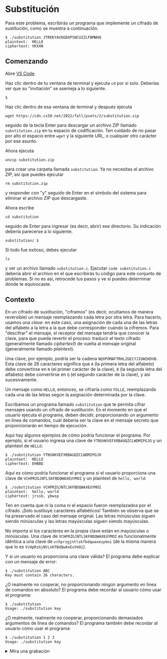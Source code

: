 Substitución
============

Para este problema, escribirás un programa que implemente un cifrado de sustitución, como se muestra a continuación.

    $ ./substitution JTREKYAVOGDXPSNCUIZLFBMWHQ
    plaintext:  HELLO
    ciphertext: VKXXN
    

Comenzando
---------------

Abre [VS Code](https://code.cs50.io/).

Haz clic dentro de tu ventana de terminal y ejecuta `cd` por sí solo. Deberías ver que su "invitación" se asemeja a lo siguiente.

    $
    

Haz clic dentro de esa ventana de terminal y después ejecuta

    wget https://cdn.cs50.net/2022/fall/psets/2/substitution.zip
    

seguido de la tecla Enter para descargar un archivo ZIP llamado `substitution.zip` en tu espacio de codificación. Ten cuidado de no pasar por alto el espacio entre `wget` y la siguiente URL, o cualquier otro carácter por ese asunto.

Ahora ejecuta

    unzip substitution.zip
    

para crear una carpeta llamada `substitution`. Ya no necesitas el archivo ZIP, así que puedes ejecutar

    rm substitution.zip
    

y responder con "y" seguido de Enter en el símbolo del sistema para eliminar el archivo ZIP que descargaste.

Ahora escribe

    cd substitution
    

seguido de Enter para ingresar (es decir, abrir) ese directorio. Su indicación debería parecerse a lo siguiente.

    substitution/ $
    

Si todo fue exitoso, debes ejecutar

    ls
    

y ver un archivo llamado `substitution.c`. Ejecutar `code substitution.c` debería abrir el archivo en el que escribirás tu código para este conjunto de problemas. Si no es así, retrocede tus pasos y ve si puedes determinar dónde te equivocaste.

Contexto
----------

En un cifrado de sustitución, "ciframos" (es decir, ocultamos de manera reversible) un mensaje reemplazando cada letra por otra letra. Para hacerlo, usamos una _clave_: en este caso, una asignación de cada una de las letras del alfabeto a la letra a la que debe corresponder cuando la cifremos. Para "descifrar" el mensaje, el receptor del mensaje tendría que conocer la clave, para que pueda revertir el proceso: traducir el texto cifrado (generalmente llamado _ciphertext_) de vuelta al mensaje original (generalmente llamado _plaintext_).

Una clave, por ejemplo, podría ser la cadena `NQXPOMAFTRHLZGECYJIUWSKDVB`. Esta clave de 26 caracteres significa que `A` (la primera letra del alfabeto) debe convertirse en `N` (el primer carácter de la clave), `B` (la segunda letra del alfabeto) debe convertirse en `Q` (el segundo carácter de la clave), y así sucesivamente.

Un mensaje como `HELLO`, entonces, se cifraría como `FOLLE`, reemplazando cada una de las letras según la asignación determinada por la clave.

Escribamos un programa llamado `substitution` que te permita cifrar mensajes usando un cifrado de sustitución. En el momento en que el usuario ejecuta el programa, deben decidir, proporcionando un argumento en línea de comandos, cuál debería ser la clave en el mensaje secreto que proporcionarán en tiempo de ejecución.

Aquí hay algunos ejemplos de cómo podría funcionar el programa. Por ejemplo, si el usuario ingresa una clave de `YTNSHKVEFXRBAUQZCLWDMIPGJO` y un plaintext de `HELLO`:

    $ ./substitution YTNSHKVEFXRBAUQZCLWDMIPGJO
    plaintext:  HELLO
    ciphertext: EHBBQ
    

Aquí es cómo podría funcionar el programa si el usuario proporciona una clave de `VCHPRZGJNTLSKFBDQWAXEUYMOI` y un plaintext de `hello, world`:

    $ ./substitution VCHPRZGJNTLSKFBDQWAXEUYMOI
    plaintext:  hello, world
    ciphertext: jrssb, ybwsp
    

Ten en cuenta que ni la coma ni el espacio fueron reemplazados por el cifrado. ¡Solo sustituye caracteres alfabéticos! También se observa que se ha preservado el caso del mensaje original. Las letras minúsculas siguen siendo minúsculas y las letras mayúsculas siguen siendo mayúsculas.

No importa si los caracteres en la propia clave están en mayúsculas o minúsculas. Una clave de `VCHPRZGJNTLSKFBDQWAXEUYMOI` es funcionalmente idéntica a una clave de `vchprzgjntlskfbdqwaxeuymoi` (de la misma manera que lo es `VcHpRzGjNtLsKfBdQwAxEuYmOi`).

Y si un usuario no proporciona una clave válida? El programa debe explicar con un mensaje de error:

    $ ./substitution ABC
    Key must contain 26 characters.
    

¿O realmente no cooperar, no proporcionando ningún argumento en línea de comandos en absoluto? El programa debe recordar al usuario cómo usar el programa:

    $ ./substitution
    Usage: ./substitution key
    

¿O realmente, realmente no cooperar, proporcionando demasiados argumentos de línea de comandos? El programa también debe recordar al usuario cómo usar el programa:

    $ ./substitution 1 2 3
    Usage: ./substitution key
    

<details><summary>Mira una grabación</summary><script async="" data-autoplay="1" data-cols="100" data-loop="1" data-rows="12" id="asciicast-HWzT4fngSv4KtdNFgfgpdLxZY" src="https://asciinema.org/a/HWzT4fngSv4KtdNFgfgpdLxZY.js"></script></details>